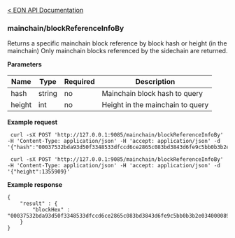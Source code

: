 [&lt; EON API Documentation](/doc/api/index.md) 
### mainchain/blockReferenceInfoBy

Returns a specific mainchain block reference by block hash or height (in the mainchain) 
Only mainchain blocks referenced by the sidechain are returned.

**Parameters**

| Name     | Type    | Required    | Description      |
| -------- | ------- | -------     | -------          | 
| hash     | string  | no          | Mainchain block hash to query       |
| height   | int     | no          | Height in the mainchain to query  |

**Example request**

     curl -sX POST 'http://127.0.0.1:9085/mainchain/blockReferenceInfoBy' -H 'Content-Type: application/json' -H 'accept: application/json' -d '{"hash":"00037532bda93d50f3348533dfccd6ce2865c083bd3843d6fe9c5bb0b3b2e034"}'  

     curl -sX POST 'http://127.0.0.1:9085/mainchain/blockReferenceInfoBy' -H 'Content-Type: application/json' -H 'accept: application/json' -d '{"height":1355909}'    

**Example response**

    {
        "result" : {
            "blockHex" : "00037532bda93d50f3348533dfccd6ce2865c083bd3843d6fe9c5bb0b3b2e0340000898ffe9dabd5435a772e8f3385193829f567acef873a3bf549ddee882a0c8ac2a5012abcf1ffa5e99aadbe15a9387e70d485d64cdb5b1ae842fcc60e1f8b1f0c17da2abcf1ffa5e99aadbe15a9387e70d485d64cdb5b1ae842fcc60e1f8b1f0c17da"
        }
    }
